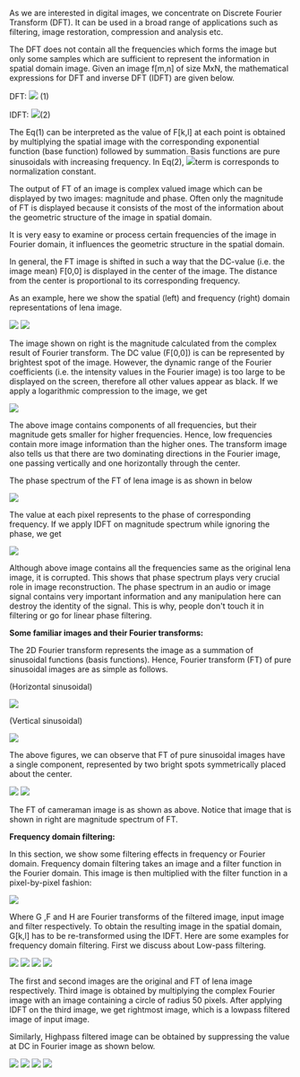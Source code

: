 As we are interested in digital images, we concentrate on Discrete Fourier Transform (DFT). It can be used in a broad range of applications such as filtering, image restoration, compression and analysis etc.

The DFT does not contain all the frequencies which forms the image but only some samples which are sufficient to represent the information in spatial domain image. Given an image f[m,n] of size MxN, the mathematical expressions for DFT and inverse DFT (IDFT) are given below.

DFT: <img src="images/theory_html_m79dcff2e.gif"> (1)

IDFT: <img src="images/theory_html_6e336e77.gif">(2)

The Eq(1) can be interpreted as the value of F[k,l] at each point is  obtained by multiplying the spatial image with the corresponding exponential function (base function) followed by summation. Basis functions are pure sinusoidals with increasing frequency. In Eq(2), <img src="images/theory_html_106d000b.gif">term is corresponds to normalization constant.

The output of FT of an image is complex valued image which can be displayed by two images: magnitude and phase. Often only the magnitude of FT is displayed because it consists of the most of the information about the geometric structure of the image in spatial domain.

It is very easy to examine or process certain frequencies of the image in Fourier domain, it influences the geometric structure in the spatial domain.

In general, the FT image is shifted in such a way that the DC-value (i.e. the image mean) F[0,0] is displayed in the center of the image. The distance from the center is proportional to its corresponding frequency.

As an example, here we show the spatial (left) and frequency (right) domain representations of lena image.

<img src="images/theory_html_m718278d8.png"> <img src="images/theory_html_4ef3b87b.png">

The image shown on right is the magnitude calculated from the complex result of Fourier transform. The DC value (F[0,0]) is can be represented by brightest spot of the image. However, the dynamic range of the Fourier coefficients (i.e. the intensity values in the Fourier image) is too large to be displayed on the screen, therefore all other values appear as black. If we apply a logarithmic compression to the image, we get

<img src="images/theory_html_m6a7b55a1.jpg">

The above image contains components of all frequencies, but their magnitude gets smaller for higher frequencies. Hence, low frequencies contain more image information than the higher ones. The transform image also tells us that there are two dominating directions in the Fourier image, one passing vertically and one horizontally through the center.

The phase spectrum of the FT of lena image is as shown in below

<img src="images/theory_html_55065e72.jpg">

The value at each pixel represents to the phase of corresponding frequency. If we apply IDFT on magnitude spectrum while ignoring the phase, we get

<img src="images/theory_html_m12cbea20.jpg">

Although above image contains all the frequencies same as the original lena image, it is corrupted. This shows that phase spectrum plays very crucial role in image reconstruction. The phase spectrum in an audio or image signal contains very important information and any manipulation here can destroy the identity of the signal. This is why, people don't touch it in filtering or go for linear phase filtering.


**Some familiar images and their Fourier transforms:**

The 2D Fourier transform represents the image as a summation of sinusoidal functions (basis functions). Hence, Fourier transform (FT) of pure sinusoidal images are as simple as follows.

(Horizontal sinusoidal)

<img src="images/theory_html_mb956135.png">

(Vertical sinusoidal)

<img src="images/theory_html_mfe04f1c.png">

The above figures, we can observe that FT of pure sinusoidal images have a single component, represented by two bright spots symmetrically placed about the center.

<img src="images/theory_html_74431a3e.png"> <img src="images/theory_html_4916c423.jpg">


The FT of cameraman image is as shown as above. Notice that image that is shown in right are magnitude spectrum of FT.

**Frequency domain filtering:**

In this section, we show some filtering effects in frequency or Fourier domain. Frequency domain filtering takes an image and  a filter function in the Fourier domain. This image is then multiplied with the filter function in a pixel-by-pixel fashion:

<img src="images/theory_html_m48774b32.gif">

Where G ,F and H are Fourier transforms of the filtered image, input image and filter respectively. To obtain the resulting image in the spatial domain, G[k,l] has to be re-transformed using the IDFT. Here are some examples for frequency domain filtering. First we discuss about Low-pass filtering.

<img src="images/theory_html_m718278d8.png"> <img src="images/theory_html_m6a7b55a1.jpg"> <img src="images/theory_html_48f21f52.png"> <img src="images/theory_html_48f21f52.png">

The first and second images are the original and FT of lena image respectively. Third image is obtained by multiplying the complex Fourier image with an image containing a circle of radius 50 pixels. After applying IDFT on the third image, we get rightmost image, which is a lowpass filtered image of input image.

Similarly, Highpass filtered image can be obtained by suppressing the value at DC in Fourier image as shown below.

<img src="images/theory_html_m718278d8.png"> <img src="images/theory_html_m6a7b55a1.jpg"> <img  src="images/theory_html_m56f89689.png"> <img src="images/theory_html_5ba2a9d7.png">